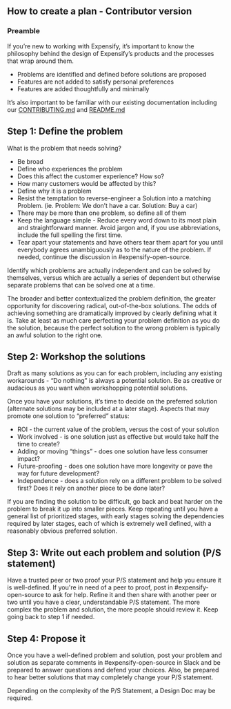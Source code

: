 ## How to create a plan - Contributor version

### Preamble 
If you’re new to working with Expensify, it’s important to know the philosophy behind the design of Expensify’s products and the processes that wrap around them.
- Problems are identified and defined before solutions are proposed
- Features are not added to satisfy personal preferences
- Features are added thoughtfully and minimally

It’s also important to be familiar with our existing documentation including our [CONTRIBUTING.md](https://github.com/Expensify/App/blob/main/CONTRIBUTING.md) and [README.md](https://github.com/Expensify/App/blob/main/README.md)

## Step 1: Define the problem
What is the problem that needs solving? 
- Be broad
- Define who experiences the problem
- Does this affect the customer experience? How so? 
- How many customers would be affected by this?
- Define why it is a problem
- Resist the temptation to reverse-engineer a Solution into a matching Problem.  (ie. Problem: We don’t have a car. Solution: Buy a car) 
- There may be more than one problem, so define all of them
- Keep the language simple - Reduce every word down to its most plain and straightforward manner.  Avoid jargon and, if you use abbreviations, include the full spelling the first time.
- Tear apart your statements and have others tear them apart for you until everybody agrees unambiguously as to the nature of the problem. If needed, continue the discussion in #expensify-open-source.

Identify which problems are actually independent and can be solved by themselves, versus which are actually a series of dependent but otherwise separate problems that can be solved one at a time.

The broader and better contextualized the problem definition, the greater opportunity for discovering radical, out-of-the-box solutions. The odds of achieving something are dramatically improved by clearly defining what it is.  Take at least as much care perfecting your problem definition as you do the solution, because the perfect solution to the wrong problem is typically an awful solution to the right one.

## Step 2: Workshop the solutions
Draft as many solutions as you can for each problem, including any existing workarounds - “Do nothing” is always a potential solution. Be as creative or audacious as you want when workshopping potential solutions.

Once you have your solutions, it’s time to decide on the preferred solution (alternate solutions may be included at a later stage). Aspects that may promote one solution to “preferred” status:
- ROI - the current value of the problem, versus the cost of your solution
- Work involved - is one solution just as effective but would take half the time to create?
- Adding or moving “things” - does one solution have less consumer impact?
- Future-proofing - does one solution have more longevity or pave the way for future development?
- Independence - does a solution rely on a different problem to be solved first? Does it rely on another piece to be done later?

If you are finding the solution to be difficult, go back and beat harder on the problem to break it up into smaller pieces.  Keep repeating until you have a general list of prioritized stages, with early stages solving the dependencies required by later stages, each of which is extremely well defined, with a reasonably obvious preferred solution.

## Step 3: Write out each problem and solution (P/S statement)
Have a trusted peer or two proof your P/S statement and help you ensure it is well-defined.  If you're in need of a peer to proof, post in #expensify-open-source to ask for help.   Refine it and then share with another peer or two until you have a clear, understandable P/S statement. The more complex the problem and solution, the more people should review it. Keep going back to step 1 if needed.

## Step 4: Propose it
Once you have a well-defined problem and solution, post your problem and solution as separate comments in ​​#expensify-open-source in Slack and be prepared to answer questions and defend your choices. Also, be prepared to hear better solutions that may completely change your P/S statement. 

Depending on the complexity of the P/S Statement, a Design Doc may be required.
